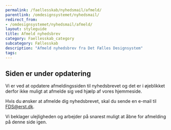 ```yaml
---
permalink: /faellesskab/nyhedsmail/afmeld/
parentlink: /omdesignsystemet/nyhedsmail/
redirect_from:
- /omdesignsystemet/nyhedsmail/afmeld/
layout: styleguide
title: Afmeld nyhedsbrev
category: Faellesskab_category
subcategory: Fællesskab
description: "Afmeld nyhedsbrev fra Det Fælles Designsystem"
tags:
---
```

   
<div class="alert alert-info mt-5 mb-9" id="newsletter-alert" role="alert">
    <div class="alert-body">
        <h2 class="alert-heading">Siden er under opdatering</h2>
        <div class="alert-text">
            <p class="mt-3">Vi er ved at opdatere afmeldingssiden til nyhedsbrevet og det er i øjeblikket derfor ikke muligt at afmelde sig ved hjælp af vores hjemmeside.</p>
            <p>Hvis du ønsker at afmelde dig nyhedsbrevet, skal du sende en e-mail til <a href="mailto:FDS@erst.dk">FDS@erst.dk</a>.</p>
            <p class="mb-0">Vi beklager ulejligheden og arbejder på snarest muligt at åbne for afmelding på denne side igen.</p>
        </div>
    </div>
</div>
